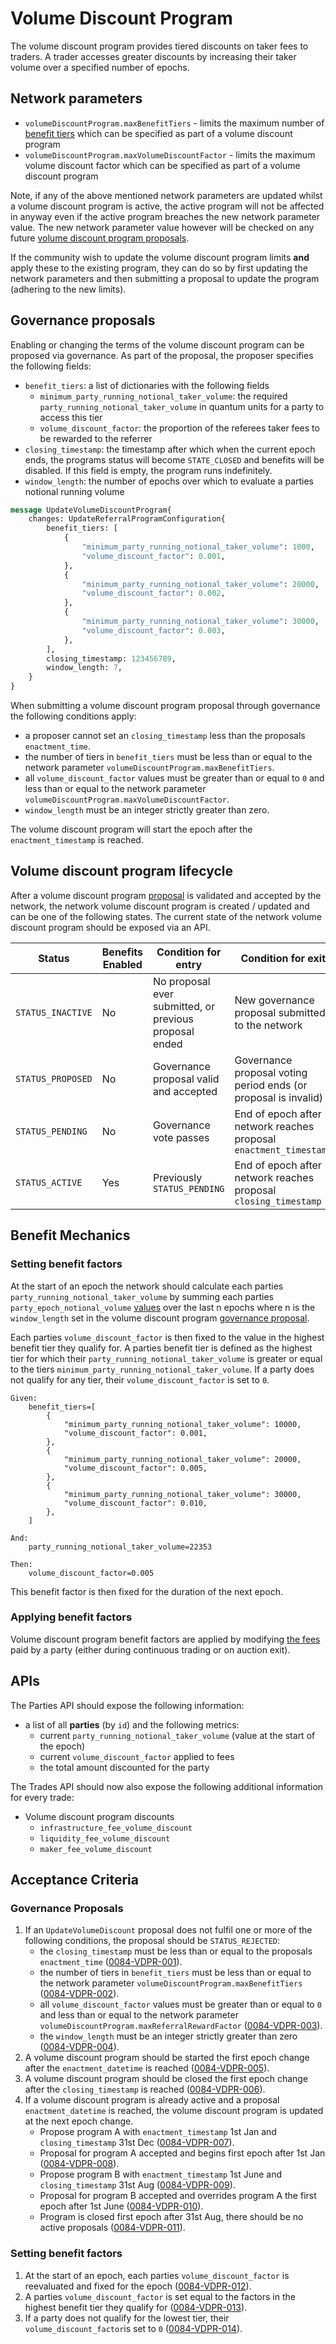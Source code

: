 # Volume Discount Program

The volume discount program provides tiered discounts on taker fees to traders. A trader accesses greater discounts by increasing their taker volume over a specified number of epochs.

## Network parameters

- `volumeDiscountProgram.maxBenefitTiers` - limits the maximum number of [benefit tiers](#governance-proposals) which can be specified as part of a volume discount program
- `volumeDiscountProgram.maxVolumeDiscountFactor` - limits the maximum volume discount factor which can be specified as part of a volume discount program

Note, if any of the above mentioned network parameters are updated whilst a volume discount program is active, the active program will not be affected in anyway even if the active program breaches the new network parameter value. The new network parameter value however will be checked on any future [volume discount program proposals](#governance-proposals).

If the community wish to update the volume discount program limits **and** apply these to the existing program, they can do so by first updating the network parameters and then submitting a proposal to update the program (adhering to the new limits).

## Governance proposals

Enabling or changing the terms of the volume discount program can be proposed via governance. As part of the proposal, the proposer specifies the following fields:

- `benefit_tiers`: a list of dictionaries with the following fields
  - `minimum_party_running_notional_taker_volume`: the required `party_running_notional_taker_volume` in quantum units for a party to access this tier
  - `volume_discount_factor`: the proportion of the referees taker fees to be rewarded to the referrer
- `closing_timestamp`: the timestamp after which when the current epoch ends, the programs status will become `STATE_CLOSED` and benefits will be disabled. If this field is empty, the program runs indefinitely.
- `window_length`:  the number of epochs over which to evaluate a parties notional running volume

```protobuf
message UpdateVolumeDiscountProgram{
    changes: UpdateReferralProgramConfiguration{
        benefit_tiers: [
            {
                "minimum_party_running_notional_taker_volume": 1000,
                "volume_discount_factor": 0.001,
            },
            {
                "minimum_party_running_notional_taker_volume": 20000,
                "volume_discount_factor": 0.002,
            },
            {
                "minimum_party_running_notional_taker_volume": 30000,
                "volume_discount_factor": 0.003,
            },
        ],
        closing_timestamp: 123456789,
        window_length: 7,
    }
}
```

When submitting a volume discount program proposal through governance the following conditions apply:

- a proposer cannot set an `closing_timestamp` less than the proposals `enactment_time`.
- the number of tiers in `benefit_tiers` must be less than or equal to the network parameter `volumeDiscountProgram.maxBenefitTiers`.
- all `volume_discount_factor` values must be greater than or equal to `0` and less than or equal to the network parameter `volumeDiscountProgram.maxVolumeDiscountFactor`.
- `window_length` must be an integer strictly greater than zero.

The volume discount program will start the epoch after the `enactment_timestamp` is reached.

## Volume discount program lifecycle

After a volume discount program [proposal](#governance-proposals) is validated and accepted by the network, the network volume discount program is created / updated and can be one of the following states. The current state of the network volume discount program should be exposed via an API.

| Status               | Benefits Enabled | Condition for entry                                       | Condition for exit                                                |
| -------------------- | ---------------- | --------------------------------------------------------- | ----------------------------------------------------------------- |
| `STATUS_INACTIVE`    | No               | No proposal ever submitted, or previous proposal ended    | New governance proposal submitted to the network                  |
| `STATUS_PROPOSED`    | No               | Governance proposal valid and accepted                    | Governance proposal voting period ends (or proposal is invalid)   |
| `STATUS_PENDING`     | No               | Governance vote passes                                    | End of epoch after network reaches proposal `enactment_timestamp` |
| `STATUS_ACTIVE`      | Yes              | Previously `STATUS_PENDING`                               | End of epoch after network reaches proposal `closing_timestamp`   |

## Benefit Mechanics

### Setting benefit factors

At the start of an epoch the network should calculate each parties `party_running_notional_taker_volume` by summing each parties `party_epoch_notional_volume` [values](./0082-RFPR-on_chain_referral_program.md#party-epoch-volumes) over the last n epochs where n is the `window_length` set in the volume discount program [governance proposal](#governance-proposals).

Each parties `volume_discount_factor` is then fixed to the value in the highest benefit tier they qualify for. A parties benefit tier is defined as the highest tier for which their `party_running_notional_taker_volume` is greater or equal to the tiers `minimum_party_running_notional_taker_volume`. If a party does not qualify for any tier, their `volume_discount_factor` is set to `0`.

```pseudo
Given:
    benefit_tiers=[
        {
            "minimum_party_running_notional_taker_volume": 10000,
            "volume_discount_factor": 0.001,
        },
        {
            "minimum_party_running_notional_taker_volume": 20000,
            "volume_discount_factor": 0.005,
        },
        {
            "minimum_party_running_notional_taker_volume": 30000,
            "volume_discount_factor": 0.010,
        },
    ]

And:
    party_running_notional_taker_volume=22353

Then:
    volume_discount_factor=0.005
```

This benefit factor is then fixed for the duration of the next epoch.

### Applying benefit factors

Volume discount program benefit factors are applied by modifying [the fees](./0029-FEES-fees.md) paid by a party (either during continuous trading or on auction exit).

## APIs

The Parties API should expose the following information:

- a list of all **parties** (by `id`) and the following metrics:
  - current `party_running_notional_taker_volume` (value at the start of the epoch)
  - current `volume_discount_factor` applied to fees
  - the total amount discounted for the party

The Trades API should now also expose the following additional information for every trade:

- Volume discount program discounts
  - `infrastructure_fee_volume_discount`
  - `liquidity_fee_volume_discount`
  - `maker_fee_volume_discount`

## Acceptance Criteria

### Governance Proposals

1. If an `UpdateVolumeDiscount` proposal does not fulfil one or more of the following conditions, the proposal should be `STATUS_REJECTED`:
    - the `closing_timestamp` must be less than or equal to the proposals `enactment_time` (<a name="0084-VDPR-001" href="#0084-VDPR-001">0084-VDPR-001</a>).
    - the number of tiers in `benefit_tiers` must be less than or equal to the network parameter `volumeDiscountProgram.maxBenefitTiers` (<a name="0084-VDPR-002" href="#0084-VDPR-002">0084-VDPR-002</a>).
    - all `volume_discount_factor` values must be greater than or equal to `0` and less than or equal to the network parameter `volumeDiscountProgram.maxReferralRewardFactor` (<a name="0084-VDPR-003" href="#0084-VDPR-003">0084-VDPR-003</a>).
    - the `window_length` must be an integer strictly greater than zero (<a name="0084-VDPR-004" href="#0084-VDPR-004">0084-VDPR-004</a>).
1. A volume discount program should be started the first epoch change after the `enactment_datetime` is reached (<a name="0084-VDPR-005" href="#0084-VDPR-005">0084-VDPR-005</a>).
1. A volume discount program should be closed the first epoch change after the `closing_timestamp` is reached (<a name="0084-VDPR-006" href="#0084-VDPR-006">0084-VDPR-006</a>).
1. If a volume discount program is already active and a proposal `enactment_datetime` is reached, the volume discount program is updated at the next epoch change.
    - Propose program A with `enactment_timestamp` 1st Jan and `closing_timestamp` 31st Dec (<a name="0084-VDPR-007" href="#0084-VDPR-007">0084-VDPR-007</a>).
    - Proposal for program A accepted and begins first epoch after 1st Jan (<a name="0084-VDPR-008" href="#0084-VDPR-008">0084-VDPR-008</a>).
    - Propose program B with `enactment_timestamp` 1st June and `closing_timestamp` 31st Aug (<a name="0084-VDPR-009" href="#0084-VDPR-009">0084-VDPR-009</a>).
    - Proposal for program B accepted and overrides program A the first epoch after 1st June (<a name="0084-VDPR-010" href="#0084-VDPR-010">0084-VDPR-010</a>).
    - Program is closed first epoch after 31st Aug, there should be no active proposals (<a name="0084-VDPR-011" href="#0084-VDPR-011">0084-VDPR-011</a>).


### Setting benefit factors

1. At the start of an epoch, each parties `volume_discount_factor` is reevaluated and fixed for the epoch (<a name="0084-VDPR-012" href="#0084-VDPR-012">0084-VDPR-012</a>).
1. A parties `volume_discount_factor`  is set equal to the factors in the highest benefit tier they qualify for (<a name="0084-VDPR-013" href="#0084-VDPR-013">0084-VDPR-013</a>).
1. If a party does not qualify for the lowest tier, their `volume_discount_factor`is set to `0` (<a name="0084-VDPR-014" href="#0084-VDPR-014">0084-VDPR-014</a>).
